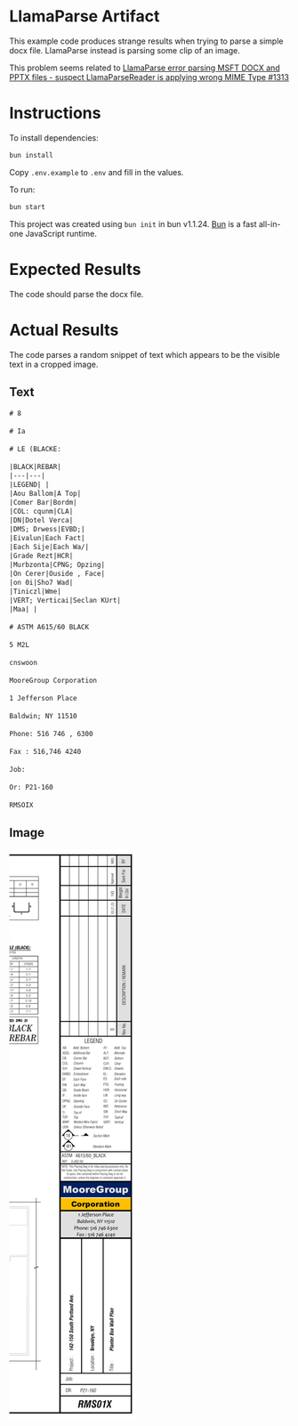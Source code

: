 # LlamaParse Artifact

This example code produces strange results when trying to parse a simple docx file. LlamaParse instead is parsing some clip of an image.

This problem seems related to [LlamaParse error parsing MSFT DOCX and PPTX files - suspect LlamaParseReader is applying wrong MIME Type #1313
](https://github.com/run-llama/LlamaIndexTS/issues/1313)

# Instructions

To install dependencies:

```bash
bun install
```

Copy `.env.example` to `.env` and fill in the values.

To run:

```bash
bun start
```

This project was created using `bun init` in bun v1.1.24. [Bun](https://bun.sh) is a fast all-in-one JavaScript runtime.

# Expected Results

The code should parse the docx file.

# Actual Results

The code parses a random snippet of text which appears to be the visible text in a cropped image.

## Text

```
# 8

# Ia

# LE (BLACKE:

|BLACK|REBAR|
|---|---|
|LEGEND| |
|Aou Ballom|A Top|
|Comer Bar|Bordm|
|COL: cqunm|CLA|
|DN|Dotel Verca|
|DMS; Drwess|EVBD;|
|Eivalun|Each Fact|
|Each Sije|Each Wa/|
|Grade Rezt|HCR|
|Murbzonta|CPNG; Opzing|
|On Cerer|Ouside , Face|
|on 0i|Sho7 Wad|
|Tiniczl|Wme|
|VERT; Verticai|Seclan KUrt|
|Maa| |

# ASTM A615/60 BLACK

5 M2L

cnswoon

MooreGroup Corporation

1 Jefferson Place

Baldwin; NY 11510

Phone: 516 746 , 6300

Fax : 516,746 4240

Job:

Or: P21-160

RMSOIX
```

## Image

![Failed Parse](https://github.com/xaac-ai/llama-artifact/raw/main/failed_parse.png)
